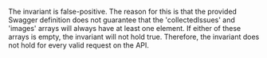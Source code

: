 The invariant is false-positive. The reason for this is that the provided Swagger definition does not guarantee that the 'collectedIssues' and 'images' arrays will always have at least one element. If either of these arrays is empty, the invariant will not hold true. Therefore, the invariant does not hold for every valid request on the API.
